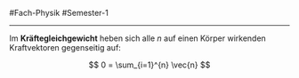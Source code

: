 #Fach-Physik  #Semester-1

---

Im **Kräftegleichgewicht** heben sich alle $n$ auf einen Körper wirkenden Kraftvektoren gegenseitig auf:

$$
0 = \sum_{i=1}^{n} \vec{n}
$$